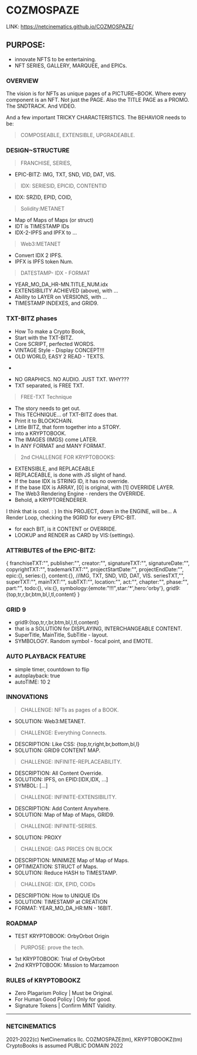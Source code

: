 # COZMOSPAZE

LINK: https://netcinematics.github.io/COZMOSPAZE/

## PURPOSE:

- innovate NFTS to be entertaining.
- NFT SERIES, GALLERY, MARQUEE, and EPICs.

### OVERVIEW
The vision is for NFTs as unique pages of a PICTURE~BOOK.
Where every component is an NFT. Not just the PAGE.
Also the TITLE PAGE as a PROMO. The SNDTRACK.
And VIDEO.


And a few important TRICKY CHARACTERISTICS.
The BEHAVIOR needs to be:
> COMPOSEABLE, EXTENSIBLE, UPGRADEABLE.

### DESIGN~STRUCTURE
> FRANCHISE, SERIES, 
- EPIC-BITZ: IMG, TXT, SND, VID, DAT, VIS.
> IDX: SERIESID, EPICID, CONTENTID
- IDX: SRZID, EPID, COID,

> Solidity:METANET
- Map of Maps of Maps (or struct)
- IDT is TIMESTAMP IDs
- IDX-2-IPFS and IPFX to ...

> Web3:METANET
- Convert IDX 2 IPFS.
- IPFX is IPFS token Num.

> DATESTAMP- IDX - FORMAT
- YEAR_MO_DA_HR-MN.TITLE_NUM.idx
- EXTENSIBILITY ACHIEVED (above), with ...
- Ability to LAYER on VERSIONS, with ...
- TIMESTAMP INDEXES, and GRID9.

### TXT-BITZ phases
- How To make a Crypto Book, 
- Start with the TXT-BITZ.
- Core SCRIPT, perfected WORDS.
- VINTAGE Style - Display CONCEPT!!!
- OLD WORLD, EASY 2 READ - TEXTS.
- ~~~ with *ornamentation* ...
- NO GRAPHICS. NO AUDIO. JUST TXT. WHY???
- TXT separated, is FREE TXT.

> FREE-TXT Technique
- The story needs to get out. 
- This TECHNIQUE... of TXT-BITZ does that.
- Print it to BLOCKCHAIN. 
- Little BITZ, that form together into a STORY.
- into a KRYPTOBOOK.
- The IMAGES (IMGS) come LATER. 
- In ANY FORMAT and MANY FORMAT.

> 2nd CHALLENGE FOR KRYPTOBOOKS:
- EXTENSIBLE, and REPLACEABLE
- REPLACEABLE, is done with JS slight of hand.
- If the base IDX is STRING ID, it has no override.
- If the base IDX is ARRAY, [0] is original, with [1] OVERRIDE LAYER.
- The Web3 Rendering Engine - renders the OVERRIDE.
- Behold, a KRYPTORENDERER. 

I think that is cool. : )
In this PROJECT, down in the ENGINE, will be...
A Render Loop, checking the 9GRID for every EPIC-BIT.
- for each BIT, is it CONTENT or OVERRIDE.
- LOOKUP and RENDER as CARD by VIS:{settings}.

### ATTRIBUTES of the EPIC-BITZ:
{
    franchiseTXT:"",
    publisher:"",
    creator:"",
    signatureTXT:"",
    signatureDate:"",
    copyrightTXT:"",
    trademarkTXT:"",
    projectStartDate:"",
    projectEndDate:"",
    epic:{}, series:{}, content:{},
    //IMG, TXT, SND, VID, DAT, VIS.
    seriesTXT,"", superTXT:"", mainTXT:"", subTXT:"",
    location:"", act:"", chapter:"", phase:"", part:"",
    todo:{},
    vis:{},
    symbology:{emote:"!!!",star:'*',hero:'orby'},
    grid9:{top,tr,r,br,btm,bl,l,tl,content}
}

### GRID 9
- grid9:{top,tr,r,br,btm,bl,l,tl,content}
- that is a SOLUTION for DISPLAYING, INTERCHANGEABLE CONTENT. 
- SuperTitle, MainTitle, SubTitle - layout.
- SYMBOLOGY. Random symbol - focal point, and EMOTE.


### AUTO PLAYBACK FEATURE
- simple timer, countdown to flip
- autoplayback: true
- autoTIME: 10
2  

### INNOVATIONS
> CHALLENGE: NFTs as pages of a BOOK. 
- SOLUTION: Web3:METANET. 

> CHALLENGE: Everything Connects.
- DESCRIPTION: Like CSS: {top,tr,right,br,bottom,bl,l}
- SOLUTION: GRID9 CONTENT MAP.

> CHALLENGE: INFINITE-REPLACEABILITY.
- DESCRIPTION: All Content Override.
- SOLUTION: IPFS, on EPID:[IDX,IDX, ...]
- SYMBOL: [...]

> CHALLENGE: INFINITE-EXTENSIBILITY.
- DESCRIPTION: Add Content Anywhere.
- SOLUTION: Map of Map of Maps, GRID9.

> CHALLENGE: INFINITE-SERIES.
- SOLUTION: PROXY

> CHALLENGE: GAS PRICES ON BLOCK
- DESCRIPTION: MINIMIZE Map of Map of Maps.
- OPTIMIZATION: STRUCT of Maps.
- SOLUTION: Reduce HASH to TIMESTAMP.

> CHALLENGE: IDX, EPID, COIDs
- DESCRIPTION: How to UNIQUE IDs
- SOLUTION: TIMESTAMP at CREATION
- FORMAT: YEAR_MO_DA_HR:MN - 16BIT.

### ROADMAP
- TEST KRYPTOBOOK: OrbyOrbot Origin
> PURPOSE: prove the tech.
- 1st KRYPTOBOOK: Trial of OrbyOrbot
- 2nd KRYPTOBOOK: Mission to Marzamoon

### RULES of KRYPTOBOOKZ
- Zero Plagarism Policy | Must be Original.
- For Human Good Policy | Only for good.
- Signature Tokens | Confirm MINT Validity.

----
### NETCINEMATICS
2021-2022(c) NetCinematics llc.
COZMOSPAZE(tm), KRYPTOBOOKZ(tm)
CryptoBooks is assumed PUBLIC DOMAIN 2022
